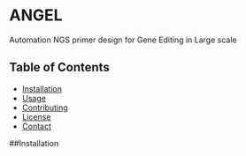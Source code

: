 # ANGEL
Automation NGS primer design for Gene Editing in Large scale

## Table of Contents
- [Installation](#installation)
- [Usage](#usage)
- [Contributing](#contributing)
- [License](#license)
- [Contact](#contact)

##Installation



